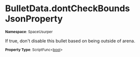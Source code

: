 # BulletData.dontCheckBounds JsonProperty

<small>**Namespace**: SpaceUsurper</small>

If true, don't disable this bullet based on being outside of arena.

<small>**Property Type**: ScriptFunc&lt;[bool](https://docs.microsoft.com/en-us/dotnet/api/system.boolean?view=netframework-4.5)&gt;</small>

